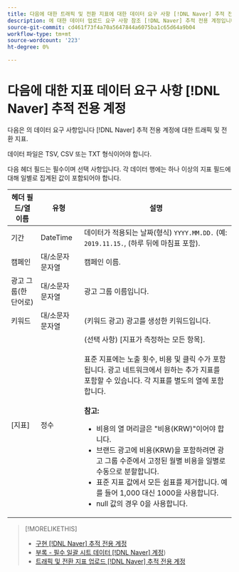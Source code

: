 ```yaml
---
title: 다음에 대한 트래픽 및 전환 지표에 대한 데이터 요구 사항 [!DNL Naver] 추적 전용 계정
description: 에 대한 데이터 업로드 요구 사항 참조 [!DNL Naver] 추적 전용 계정입니다.
source-git-commit: cd461f73f4a70a5647844a6075ba1c65d64a9b04
workflow-type: tm+mt
source-wordcount: '223'
ht-degree: 0%

---
```


# 다음에 대한 지표 데이터 요구 사항 [!DNL Naver] 추적 전용 계정

다음은 의 데이터 요구 사항입니다 [!DNL Naver] 추적 전용 계정에 대한 트래픽 및 전환 지표.

데이터 파일은 TSV, CSV 또는 TXT 형식이어야 합니다.

다음 헤더 필드는 필수이며 선택 사항입니다. 각 데이터 행에는 하나 이상의 지표 필드에 대해 일별로 집계된 값이 포함되어야 합니다.

| 헤더 필드/열 이름 | 유형 | 설명 |
| ---- | ---- | ---- |
| 기간 | DateTime | 데이터가 적용되는 날짜(형식) `YYYY.MM.DD.` (예: `2019.11.15.`, (하루 뒤에 마침표 포함). |
| 캠페인 | 대/소문자 문자열 | 캠페인 이름. |
| 광고 그룹(한 단어로) | 대/소문자 문자열 | 광고 그룹 이름입니다. |
| 키워드 | 대/소문자 문자열 | (키워드 광고) 광고를 생성한 키워드입니다. |
| [지표] | 정수 | (선택 사항) [지표가 측정하는 모든 항목].</br><br>표준 지표에는 노출 횟수, 비용 및 클릭 수가 포함됩니다. 광고 네트워크에서 원하는 추가 지표를 포함할 수 있습니다. 각 지표를 별도의 열에 포함합니다.<br><br><b>참고:</b><ul><li>비용의 열 머리글은 &quot;비용(KRW)&quot;이어야 합니다.</li><li>브랜드 광고에 비용(KRW)을 포함하려면 광고 그룹 수준에서 고정된 월별 비용을 일별로 수동으로 분할합니다.</li><li>표준 지표 값에서 모든 쉼표를 제거합니다. 예를 들어 1,000 대신 1000을 사용합니다.</li><li>null 값의 경우 0을 사용합니다.</li></ul> |

>[!MORELIKETHIS]
>
>* [구현 [!DNL Naver] 추적 전용 계정](/help/search-social-commerce/campaign-management/naver-tracking-only-account-implement.md)
>* [부록 - 필수 일괄 시트 데이터 [!DNL Naver] 계정](/help/search-social-commerce/campaign-management/bulksheets/bulksheet-data-formats/bulksheet-data-naver.md))
>* [트래픽 및 전환 지표 업로드 [!DNL Naver] 추적 전용 계정](/help/search-social-commerce/tools/metrics-upload-tracking-campaigns/naver-tracking-campaigns-upload-metrics.md)

